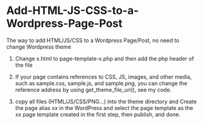 # Add-HTML-JS-CSS-to-a-Wordpress-Page-Post
The way to add HTML/JS/CSS to a Wordpress Page/Post, no need to change Wordpress theme

1. Change x.html to page-template-x.php and then add the php header of the file

2. If your page contains references to CSS, JS, images, and other media, such as sample.css, sample.js, and sample.png, you can change the reference address by using get_theme_file_uri(), see my code.

3. copy all files (HTML/JS/CSS/PNG...) into the theme directory and Create the page alias xx in the WordPress and select the page template as the xx page template created in the first step, then publish, and done.
